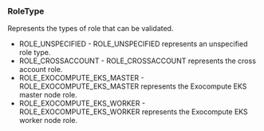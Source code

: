 ### RoleType
Represents the types of role that can be validated.

- ROLE_UNSPECIFIED - ROLE_UNSPECIFIED represents an unspecified role type.
- ROLE_CROSSACCOUNT - ROLE_CROSSACCOUNT represents the cross account role.
- ROLE_EXOCOMPUTE_EKS_MASTER - ROLE_EXOCOMPUTE_EKS_MASTER represents the Exocompute EKS master node role.
- ROLE_EXOCOMPUTE_EKS_WORKER - ROLE_EXOCOMPUTE_EKS_WORKER represents the Exocompute EKS worker node role.
